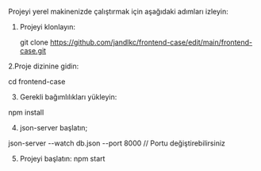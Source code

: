 

Projeyi yerel makinenizde çalıştırmak için aşağıdaki adımları izleyin:

1. Projeyi klonlayın:
 
   git clone https://github.com/jandlkc/frontend-case/edit/main/frontend-case.git


2.Proje dizinine gidin:

cd frontend-case

3. Gerekli bağımlılıkları yükleyin:

npm install
 
4. json-server başlatın;

json-server --watch db.json --port 8000 // Portu değiştirebilirsiniz

5. Projeyi başlatın:
 npm start
